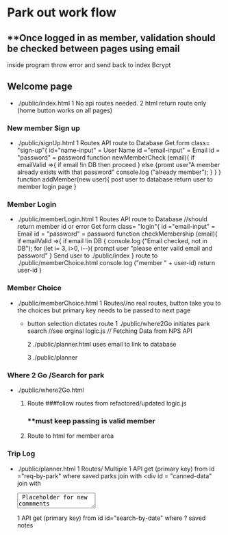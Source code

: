 # Park out work flow

## **Once logged in as member, validation should be checked between pages using email
  inside program throw error and send back to index  Bcrypt

## Welcome page

  * ./public/index.html
    1 No api routes needed.
    2 html return route only (home button works on all pages)

### New member Sign up
  * ./public/signUp.html
    1 Routes
      API route to Database
        Get form class= "sign-up"{
          id="name-input" = User Name
          id ="email-input" = Email
          id = "password"   = password
            function newMemberCheck (email){
              if emailValid =>{
                if email !in DB then proceed
              }
              else {promt user"A member already exists with that password"
              console.log ("already member");
              }
            }
        }
            function addMember(new user){
              post user to database
              return user to member login page
            }

### Member Login
  * ./public/memberLogin.html
    1 Routes
      API route to Database //should return member id or error
        Get form class= "login"{
          id ="email-input" = Email
          id = "password"   = password
            function checkMembership (email){
              if emailValid =>{
                if email !in DB {
                  console.log ("Email checked, not in DB");
                  for (let i= 3, i>0, i--){
                    prompt user "please enter vaild email and password"
                  }
                  Send user to ./public/index
                } 
                route to ./public/memberChoice.html
                console.log ("member " + user-id)
                return user-id
              }

### Member Choice
  * ./public/memberChoice.html
    1 Routes//no real routes, button take you to the choices but primary key needs to be passed to next page
      - button selection dictates route
          1  ./public/where2Go
              initiates park search
              //see orginal logic.js // Fetching Data from NPS API
      
          2  ./public/planner.html 
              uses email to link to database

          3   ./public/planner

### Where 2 Go /Search for park
  * ./public/where2Go.html
    1. Route 
        ###follow routes from  refactored/updated logic.js
        ### **must keep passing is valid member

    2. Route to html for member area   



### Trip Log
  * ./public/planner.html
    1 Routes/  Multiple
      1 API get (primary key)  from id ="req-by-park"
        where saved parks
        join with <div id = "canned-data"
        join with 
        <section id ="new-note-comments"></section>
                          <textarea>
                            Placeholder for new commments
                          </textarea>

      1 API get (primary key) from id 
      id="search-by-date"
        where  ? saved notes